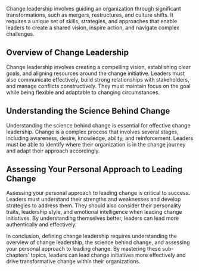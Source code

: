 
Change leadership involves guiding an organization through significant transformations, such as mergers, restructures, and culture shifts. It requires a unique set of skills, strategies, and approaches that enable leaders to create a shared vision, inspire action, and navigate complex challenges.

Overview of Change Leadership
-----------------------------

Change leadership involves creating a compelling vision, establishing clear goals, and aligning resources around the change initiative. Leaders must also communicate effectively, build strong relationships with stakeholders, and manage conflicts constructively. They must maintain focus on the goal while being flexible and adaptable to changing circumstances.

Understanding the Science Behind Change
---------------------------------------

Understanding the science behind change is essential for effective change leadership. Change is a complex process that involves several stages, including awareness, desire, knowledge, ability, and reinforcement. Leaders must be able to identify where their organization is in the change journey and adapt their approach accordingly.

Assessing Your Personal Approach to Leading Change
--------------------------------------------------

Assessing your personal approach to leading change is critical to success. Leaders must understand their strengths and weaknesses and develop strategies to address them. They should also consider their personality traits, leadership style, and emotional intelligence when leading change initiatives. By understanding themselves better, leaders can lead more authentically and effectively.

In conclusion, defining change leadership requires understanding the overview of change leadership, the science behind change, and assessing your personal approach to leading change. By mastering these sub-chapters' topics, leaders can lead change initiatives more effectively and drive transformative change within their organizations.
